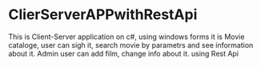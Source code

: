 # ClierServerAPPwithRestApi
This is Client-Server application on c#, using windows forms
it is Movie cataloge, user can sigh it, search movie by parametrs and see information about it. Admin user can add film, change info about it.
using Rest Api
